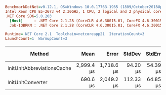 ``` ini

BenchmarkDotNet=v0.12.1, OS=Windows 10.0.17763.1935 (1809/October2018Update/Redstone5), VM=Hyper-V
Intel Xeon CPU E5-2673 v4 2.30GHz, 1 CPU, 2 logical and 2 physical cores
.NET Core SDK=5.0.203
  [Host]     : .NET Core 2.1.28 (CoreCLR 4.6.30015.01, CoreFX 4.6.30015.01), X64 RyuJIT
  Job-IQBRKN : .NET Core 2.1.28 (CoreCLR 4.6.30015.01, CoreFX 4.6.30015.01), X64 RyuJIT

Runtime=.NET Core 2.1  Toolchain=netcoreapp21  IterationCount=3  
LaunchCount=1  WarmupCount=3  

```
|                     Method |       Mean |      Error |    StdDev |   StdErr |        Min |        Max |     Median |    Gen 0 |   Gen 1 | Gen 2 | Allocated |
|--------------------------- |-----------:|-----------:|----------:|---------:|-----------:|-----------:|-----------:|---------:|--------:|------:|----------:|
| InitUnitAbbreviationsCache | 2,999.4 μs | 1,718.6 μs |  94.20 μs | 54.39 μs | 2,902.6 μs | 3,090.8 μs | 3,004.8 μs | 246.0938 | 58.5938 |     - | 1592.1 KB |
|          InitUnitConverter |   690.6 μs | 2,049.2 μs | 112.33 μs | 64.85 μs |   566.8 μs |   786.0 μs |   719.0 μs |        - |       - |     - | 718.66 KB |
